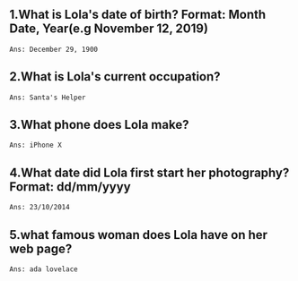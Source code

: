 ## 1.What is Lola's date of birth? Format: Month Date, Year(e.g November 12, 2019)
	Ans: December 29, 1900

## 2.What is Lola's current occupation?
	Ans: Santa's Helper

## 3.What phone does Lola make?
	Ans: iPhone X

## 4.What date did Lola first start her photography? Format: dd/mm/yyyy
	Ans: 23/10/2014

## 5.what famous woman does Lola have on her web page?
	Ans: ada lovelace

	
